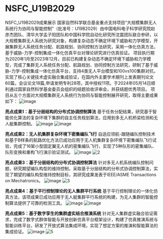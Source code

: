 # NSFC_U19B2029
NSFC_U19B2029成果展示
    国家自然科学联合基金重点支持项目“大规模集群无人系统行为协同与智能控制”（批准号：U19B2029）由中国电科电子科学研究院赵彦杰团队、清华大学孟子阳团队和中国科学院自动化研究所沈震团队联合参研，以大规模集群无人系统为研究对象，构建复杂动态不确定环境下威胁和力学模型，开展集群无人系统任务分配、航路规划、协同控制方法研究，采用一体化仿真方法，基于威胁-力学-控制集成一体化仿真平台对理论研究进行仿真验证。
    项目执行期为2020年1月至2023年12月，目前已构建复杂动态不确定环境下威胁和力学模型，完成了集群无人系统任务分配、航路规划、协同控制方法研究，研制了基于威胁-力学-控制集成一体化仿真平台，支持4类无人平台模型和100vs100集群对抗，实现了核心关键技术虚实融合集成验证，在国内外主要学术期刊上发表期刊论文60篇，会议论文18篇,申请发明专利28项，其中授权11项。于2024年05月14日顺利通过国家自然科学基金委员会组织的结题验收评审会，并获结题优秀项目。
    项目从五个方面对大规模集群无人系统行为协同与智能控制展开研究，取得主要成果如下：
    ![image](https://github.com/libaohua-new/NSFC_U19B2029/assets/59918892/2d328e50-d0cf-4822-9293-f5496cca11d4)

**亮点成果1：基于分层结构的分布式协调控制算法**
基于任务分配结果，研究基于智能优化算法的复杂环境下集群的自主任务规划算法，应用到多无人机桥梁检测和无人艇集群控制。
![image](https://github.com/libaohua-new/NSFC_U19B2029/assets/59918892/9a5a2ad7-1a51-49ec-a962-c6127834b483)
![image](https://github.com/libaohua-new/NSFC_U19B2029/assets/59918892/7de52648-ad85-4749-bd46-5b99f6e7e1b9)

**亮点成果2：无人机集群复杂环境下密集编队飞行**
    自适应领航-跟随编队控制技术和基于B样条的航路优化方法已成功应用于无人机集群复杂环境下密集编队飞行试验，完成了16架小型固定翼无人机的密集编队飞行，实现了5种队形的密集编队、队形变换和重构飞行演示验证测试。
    ![image](https://github.com/libaohua-new/NSFC_U19B2029/assets/59918892/72d2c2f0-f4c7-4ff5-b2dd-697d7ecd230d)
    ![2](https://github.com/libaohua-new/NSFC_U19B2029/assets/59918892/a1a052e9-fea3-46b3-95b4-296fa00f7898)

**亮点成果3：基于分层结构的分布式协调控制算法**
    针对多无人机系统编队控制问题，研究期望编队构型的维持控制，采取基于分层结构的分布式协调控制算法，实现了期望的编队构型维持控制目标，其研究成果发表于IEEE/ASME Transactions on Mechatronics。
    ![image](https://github.com/libaohua-new/NSFC_U19B2029/assets/59918892/7a03df8c-57eb-466d-8cb9-cca9310f8d7d)
    ![3](https://github.com/libaohua-new/NSFC_U19B2029/assets/59918892/38888b6b-052a-48e7-b087-a30136e18b38)

**亮点成果4：基于平行控制理论的无人集群平行系统**
    基于平行控制理论的一体化仿真方法，该项成果已成功应用于无人艇集群平行系统的构建，为无人集群的智能控制算法提供了可靠的检测工具。
    ![image](https://github.com/libaohua-new/NSFC_U19B2029/assets/59918892/f5d7d7ac-7aa3-4089-b983-b1b8c37bda3f)
    ![image](https://github.com/libaohua-new/NSFC_U19B2029/assets/59918892/1190fede-9170-44da-99e9-b2c45fdc6525)

**亮点成果5：基于数字孪生的集群虚实结合推演系统**
    针对无人集群虚实融合验证需求，完成了数字式群体智能与开放创新仿真平台框架设计，构建了仿真推演系统与智能训练平台，研发了开放式算法集成环境，实现了想定方案的推演和智能算法的集成验证。
    ![image](https://github.com/libaohua-new/NSFC_U19B2029/assets/59918892/dee5fe1e-a52f-4fb2-9207-81fa2fdd8ae3)
    ![5](https://github.com/libaohua-new/NSFC_U19B2029/assets/59918892/f36a66b3-2af4-4356-92e8-6af714d855ad)

    




    






